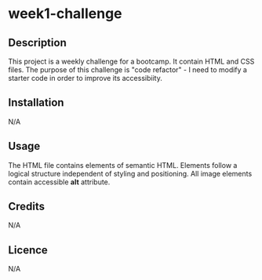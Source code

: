 # week1-challenge

## Description
This project is a weekly challenge for a bootcamp. It contain HTML and CSS files. The purpose of this challenge is "code refactor" - I need to modify a starter code in order to improve its accessibiity.

## Installation
N/A

## Usage
The HTML file contains elements of semantic HTML. Elements follow a logical structure independent of styling and positioning. All image elements contain accessible **alt** attribute.

## Credits
N/A

## Licence
N/A